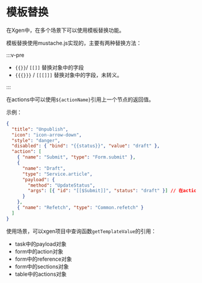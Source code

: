 # 模板替换

在Xgen中，在多个场景下可以使用模板替换功能。

模板替换使用mustache.js实现的，主要有两种替换方法：

:::v-pre

- `{{}}`/ `[[]]` 替换对象中的字段
- `{{{}}}` / `[[[]]]` 替换对象中的字段，未转义。

:::

在actions中可以使用`${actionName}`引用上一个节点的返回值。

示例：

```json
{
  "title": "Unpublish",
  "icon": "icon-arrow-down",
  "style": "danger",
  "disabled": { "bind": "{{status}}", "value": "draft" },
  "action": [
    { "name": "Submit", "type": "Form.submit" },
    {
      "name": "Draft",
      "type": "Service.article",
      "payload": {
        "method": "UpdateStatus",
        "args": [{ "id": "[[$Submit]]", "status": "draft" }] // 在actions中引用上一个节点的返回值
      }
    },
    { "name": "Refetch", "type": "Common.refetch" }
  ]
}
```

使用场景，可以xgen项目中查询函数`getTemplateValue`的引用：

- task中的payload对象
- form中的action对象
- form中的reference对象
- form中的sections对象
- table中的actions对象
